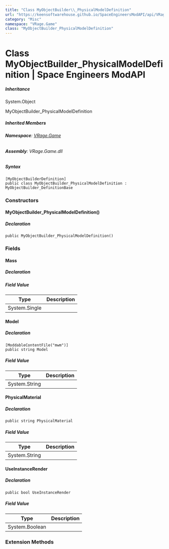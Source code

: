 ```yaml
---
title: "Class MyObjectBuilder\\_PhysicalModelDefinition"
url: "https://keensoftwarehouse.github.io/SpaceEngineersModAPI/api/VRage.Game.MyObjectBuilder_PhysicalModelDefinition.html"
category: "Misc"
namespace: "VRage.Game"
class: "MyObjectBuilder_PhysicalModelDefinition"
---
```


# Class MyObjectBuilder\_PhysicalModelDefinition | Space Engineers ModAPI

##### Inheritance

System.Object

MyObjectBuilder\_PhysicalModelDefinition

##### Inherited Members

###### **Namespace**: [VRage.Game](https://keensoftwarehouse.github.io/SpaceEngineersModAPI/api/VRage.Game.html)

###### **Assembly**: VRage.Game.dll

##### Syntax

```
[MyObjectBuilderDefinition]
public class MyObjectBuilder_PhysicalModelDefinition : MyObjectBuilder_DefinitionBase
```

### Constructors

#### MyObjectBuilder\_PhysicalModelDefinition()

##### Declaration

```
public MyObjectBuilder_PhysicalModelDefinition()
```

### Fields

#### Mass

##### Declaration

##### Field Value

| Type | Description |
| --- | --- |
| System.Single |     |

#### Model

##### Declaration

```
[ModdableContentFile("mwm")]
public string Model
```

##### Field Value

| Type | Description |
| --- | --- |
| System.String |     |

#### PhysicalMaterial

##### Declaration

```
public string PhysicalMaterial
```

##### Field Value

| Type | Description |
| --- | --- |
| System.String |     |

#### UseInstanceRender

##### Declaration

```
public bool UseInstanceRender
```

##### Field Value

| Type | Description |
| --- | --- |
| System.Boolean |     |

### Extension Methods